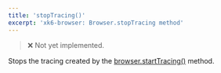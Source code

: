 ```yaml
---
title: 'stopTracing()'
excerpt: 'xk6-browser: Browser.stopTracing method'
---
```


<BrowserCompatibility/>

<Blockquote mod="warning">❌ Not yet implemented.</Blockquote>

Stops the tracing created by the [browser.startTracing()](/javascript-api/xk6-browser/browser/browser-starttracing) method.

